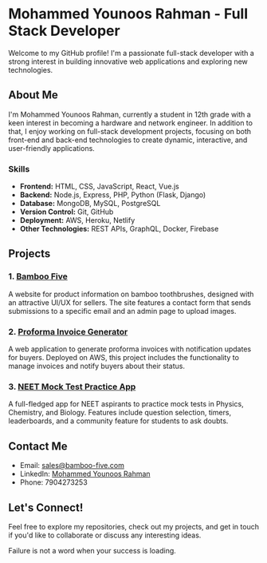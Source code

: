 # Mohammed Younoos Rahman - Full Stack Developer

Welcome to my GitHub profile! I'm a passionate full-stack developer with a strong interest in building innovative web applications and exploring new technologies.

## About Me
I'm Mohammed Younoos Rahman, currently a student in 12th grade with a keen interest in becoming a hardware and network engineer. In addition to that, I enjoy working on full-stack development projects, focusing on both front-end and back-end technologies to create dynamic, interactive, and user-friendly applications.

### Skills
- **Frontend:** HTML, CSS, JavaScript, React, Vue.js
- **Backend:** Node.js, Express, PHP, Python (Flask, Django)
- **Database:** MongoDB, MySQL, PostgreSQL
- **Version Control:** Git, GitHub
- **Deployment:** AWS, Heroku, Netlify
- **Other Technologies:** REST APIs, GraphQL, Docker, Firebase

## Projects

### 1. [Bamboo Five](https://github.com/MohammedYounoosRahman/bamboo-five)
A website for product information on bamboo toothbrushes, designed with an attractive UI/UX for sellers. The site features a contact form that sends submissions to a specific email and an admin page to upload images.

### 2. [Proforma Invoice Generator](https://github.com/MohammedYounoosRahman/proforma-invoice-generator)
A web application to generate proforma invoices with notification updates for buyers. Deployed on AWS, this project includes the functionality to manage invoices and notify buyers about their status.

### 3. [NEET Mock Test Practice App](https://github.com/MohammedYounoosRahman/neet-mock-test)
A full-fledged app for NEET aspirants to practice mock tests in Physics, Chemistry, and Biology. Features include question selection, timers, leaderboards, and a community feature for students to ask doubts.

## Contact Me
- Email: [sales@bamboo-five.com](mailto:sales@bamboo-five.com)
- LinkedIn: [Mohammed Younoos Rahman](https://www.linkedin.com/in/mohammed-younoos-rahman/)
- Phone: 7904273253

## Let's Connect!
Feel free to explore my repositories, check out my projects, and get in touch if you'd like to collaborate or discuss any interesting ideas.

Failure is not a word when your success is loading.
